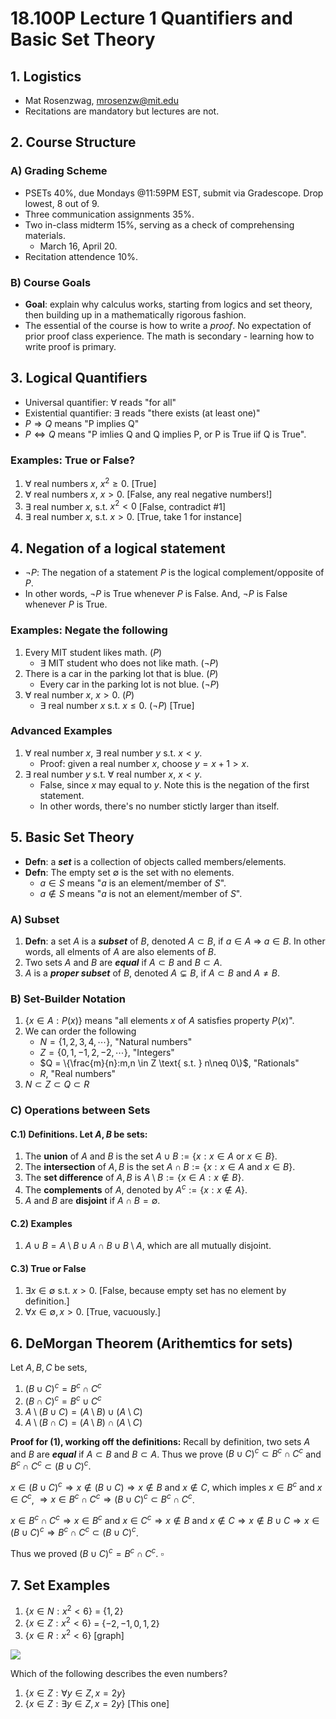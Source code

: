 # 18.100P Lecture 1 Quantifiers and Basic Set Theory
## 1. Logistics
* Mat Rosenzwag, mrosenzw@mit.edu
* Recitations are mandatory but lectures are not.

## 2. Course Structure
### A) Grading Scheme
* PSETs 40%, due Mondays @11:59PM EST, submit via Gradescope. Drop lowest, 8 out of 9.
* Three communication assignments 35%.
* Two in-class midterm 15%, serving as a check of comprehensing materials.
    * March 16, April 20.
* Recitation attendence 10%.

### B) Course Goals
* **Goal**: explain why calculus works, starting from logics and set theory, then building up in a mathematically rigorous fashion. 
* The essential of the course is how to write a *proof*. No expectation of prior proof class experience. The math is secondary - learning how to write proof is primary.


## 3. Logical Quantifiers
* Universal quantifier: $\forall$ reads "for all"
* Existential quantifier: $\exists$ reads "there exists (at least one)"
* $P \Rightarrow Q$ means "P implies Q"
* $P \Leftrightarrow Q$ means "P imlies Q and Q implies P, or P is True iif Q is True".
### Examples: True or False?
1. $\forall$ real numbers $x$, $x^2 \geq 0$. [True]
2. $\forall$ real numbers $x$, $x > 0$. [False, any real negative numbers!]
3. $\exists$ real number $x$, s.t. $x^2 <0$ [False, contradict #1]
4. $\exists$ real number $x$, s.t. $x > 0$. [True, take 1 for instance]

## 4. Negation of a logical statement
* $\neg P$: The negation of a statement $P$ is the logical complement/opposite of $P$. 
* In other words, $\neg P$ is True whenever $P$ is False. And, $\neg P$ is False whenever $P$ is True.

### Examples: Negate the following
1. Every MIT student likes math. $(P)$
    * $\exists$ MIT student who does not like math. $(\neg P)$
2. There is a car in the parking lot that is blue. $(P)$
    * Every car in the parking lot is not blue. $(\neg P)$
3. $\forall$ real number $x$, $x > 0$. $(P)$
    * $\exists$ real number $x$ s.t. $x \leq 0$. $(\neg P)$ [True]


### Advanced Examples
1. $\forall$ real number $x$, $\exists$ real number $y$ s.t. $x < y$.
    * Proof: given a real number $x$, choose $y = x + 1 > x$.
2.  $\exists$ real number $y$ s.t. $\forall$ real number $x$, $x < y$.
    * False, since $x$ may equal to $y$. Note this is the negation of the first statement. 
    * In other words, there's no number stictly larger than itself.

## 5. Basic Set Theory
* **Defn**: a ***set*** is a collection of objects called members/elements.
* **Defn**: The empty set $\emptyset$ is the set with no elements.
    * $a \in S$ means "$a$ is an element/member of $S$".
    * $a \notin S$ means "$a$ is not an element/member of $S$".

### A) Subset
1.  **Defn**: a set $A$ is a ***subset*** of $B$, denoted $A \subset B$, if $a \in A$ $\Rightarrow$ $a \in B$. In other words, all elments of $A$ are also elements of $B$. 
2.  Two sets $A$ and $B$ are ***equal*** if $A \subset B$ and $B \subset A$. 
3.  $A$ is a ***proper subset*** of $B$, denoted $A \varsubsetneq B$, if $A \subset B$ and $A \neq B$.

### B) Set-Builder Notation
1. $\{x \in A: P(x)\}$ means "all elements $x$ of $A$ satisfies property $P(x)$".
2. We can order the following
    * $N = \{1,2,3,4, \cdots\}$, "Natural numbers"
    * $Z = \{0,1,-1,2,-2, \cdots\}$, "Integers"
    * $Q = \{\frac{m}{n}:m,n \in Z \text{ s.t. } n\neq 0\}$, "Rationals"
    * $R$, "Real numbers"
3. $N \subset Z \subset Q \subset R$ 

### C) Operations between Sets
#### C.1) Definitions. Let $A, B$ be sets:
1.  The **union** of $A$ and $B$ is the set $A \cup B := \{x: x\in A \text{ or } x\in B\}$.
2. The **intersection** of $A, B$ is the set $A \cap B := \{x:x\in A \text{ and } x \in B\}$.
3. The **set difference** of $A, B$ is $A \setminus B := \{x \in A: x\notin B\}$.
4. The **complements** of $A$, denoted by $A^c := \{x:x \notin A\}$.
5. $A$ and $B$ are **disjoint** if $A \cap B = \emptyset$. 

#### C.2) Examples
1. $A \cup B = A\setminus B \cup A \cap B \cup B \setminus A$, which are all mutually disjoint.

#### C.3) True or False
1. $\exists x \in \emptyset$ s.t. $x >0$. [False, because empty set has no element by definition.]
2. $\forall x \in \emptyset, x>0$. [True, vacuously.]

## 6. DeMorgan Theorem (Arithemtics for sets)
Let $A,B,C$ be sets,
 1. $(B\cup C)^c = B^c \cap C^c$
 2. $(B\cap C)^c = B^c \cup C^c$
 3. $A \setminus (B \cup C) = (A\setminus B) \cup (A \setminus C)$
 4. $A \setminus (B \cap C) = (A\setminus B) \cap (A \setminus C)$

**Proof for (1), working off the definitions:**
Recall by definition, two sets $A$ and $B$ are ***equal*** if $A \subset B$ and $B \subset A$. 
Thus we prove $(B\cup C)^c \subset B^c \cap C^c$ and $B^c \cap C^c \subset  (B\cup C)^c$. 

$x \in (B \cup C)^c \Rightarrow x \notin (B \cup C) \Rightarrow x \notin B$ and $x \notin C$, which imples $x \in B^c$ and $x \in C^c$, $\Rightarrow x \in B^c \cap C^c \Rightarrow (B\cup C)^c \subset B^c \cap C^c$.


$x \in B^c \cap C^c \Rightarrow x \in B^c$ and $x \in C^c \Rightarrow x \notin B$ and $x \notin C \Rightarrow x \notin B \cup C \Rightarrow x \in (B \cup C)^c \Rightarrow B^c \cap C^c \subset  (B\cup C)^c$. 

Thus we proved $(B\cup C)^c = B^c \cap C^c$. $\square$

## 7. Set Examples
1. $\{x \in N: x^2 < 6\}$ = $\{1, 2\}$
2. $\{x \in Z: x^2 < 6\}$ = $\{-2, -1, 0, 1, 2\}$
3. $\{x \in R: x^2 < 6\}$ [graph]

![](https://i.imgur.com/xyWdc8s.png)

Which of the following describes the even numbers?
1. $\{x \in Z: \forall y \in Z, x = 2y\}$
2. $\{x \in Z: \exists y \in Z, x = 2y\}$ [This one]




